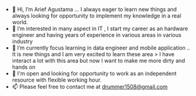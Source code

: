 - 👋 Hi, I’m Arief Agustama ... I always eager to learn new things and always looking for opportunity to implement my knowledge in a real world.
- 👀 I’m interested in many aspect in IT , I start my career as an hardware engineer and having years of experience in various areas in various industry 
- 🌱 I’m currently focus learning in data engineer and mobile application .. It is new things and I am very excited to learn these area > I have interact a lot with this area but now I want to make me more  dirty and hands on 
- 💞️ I'm open and looking for opportunity to work as an independent resource with flexible working hour. 
- 📫 Please feel free to contact me at drummer1508@gmail.com 

<!---
drummer1508/drummer1508 is a ✨ special ✨ repository because its `README.md` (this file) appears on your GitHub profile.
You can click the Preview link to take a look at your changes.
--->

